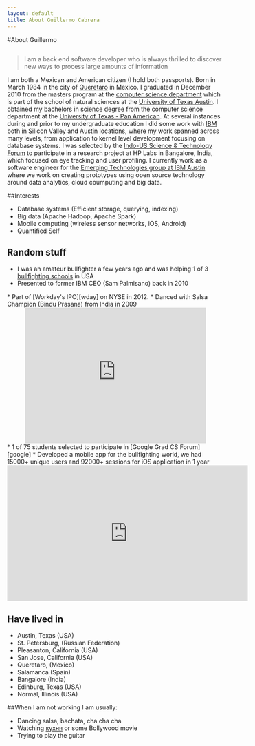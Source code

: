 ```yaml
---
layout: default
title: About Guillermo Cabrera
---
```


#About Guillermo

<center><img src="{{ '/assets/img/memoSantorini.jpg' | prepend: site.baseurl }}" alt="" style="max-height:500px"></center>

<blockquote>I am a back end software developer who is always thrilled to discover new ways to process large amounts of information</blockquote>

I am both a Mexican and American citizen (I hold both passports). Born in March 1984 in the  city of [Queretaro][qro] in Mexico. I graduated in December 2010 from the masters program at the [computer science department][utcs] which is part of the school of natural sciences at the [University of Texas Austin][ut]. I obtained my bachelors in science degree from the computer science department at the [University of Texas - Pan American][utpa]. At several instances during and prior to my undergraduate education I did some work with [IBM][ibm] both in Silicon Valley and Austin locations, where my work spanned across many levels, from application to kernel level development focusing on database systems. I was selected by the [Indo-US Science & Technology Forum][india] to participate in a research project at HP Labs in Bangalore, India, which focused on eye tracking and user profiling. I currently work as a software engineer for the [Emerging Technologies group at IBM Austin][ibmet] where we work on creating prototypes using open source technology around data analytics, cloud coumputing and big data.

##Interests

* Database systems (Efficient storage, querying, indexing)
* Big data (Apache Hadoop, Apache Spark)
* Mobile computing (wireless sensor networks, iOS, Android)
* Quantified Self


## Random stuff

* I was an amateur bullfighter a few years ago and was helping 1 of 3 [bullfighting schools][borba] in USA
* Presented to former IBM CEO (Sam Palmisano) back in 2010
<center>
<img src="{{ '/assets/img/sam.jpg' | prepend: site.baseurl }}" alt="" tyle="max-height:300px">
</center>
* Part of [Workday's IPO][wday] on NYSE in 2012.
* Danced with Salsa Champion (Bindu Prasana) from India in 2009
<center>
<iframe width="420" height="315" src="https://www.youtube.com/embed/HOHH3_n2vv4" frameborder="0" allowfullscreen></iframe>
</center>
* 1 of 75 students selected to participate in [Google Grad CS Forum][google]
* Developed a mobile app for the bullfighting world, we had 15000+ unique users and 92000+ sessions for iOS application in 1 year
<center>
<iframe width="560" height="315" src="https://www.youtube.com/embed/UOk2Otr7-5o" frameborder="0" allowfullscreen></iframe>
</center>

## Have lived in

* Austin, Texas (USA)
* St. Petersburg, (Russian Federation)
* Pleasanton, California (USA)
* San Jose, California (USA)
* Queretaro, (Mexico)
* Salamanca (Spain)
* Bangalore (India)
* Edinburg, Texas (USA)
* Normal, Illinois (USA)

##When I am not working I am usually:

* Dancing salsa, bachata, cha cha cha
* Watching [кухня][kitchen] or some Bollywood movie
* Trying to play the guitar

[qro]:  https://en.wikipedia.org/wiki/Quer%C3%A9taro_City
[utcs]: http://www.cs.utexas.edu/
[ut]: http://www.utexas.edu/
[utpa]: http://www.utpa.edu/
[ibm]: http://www.ibm.com/us-en/
[india]: http://www.iusstf.org/
[ibmet]: https://www-304.ibm.com/connections/blogs/et/entry/home?lang=en_us
[borba]: http://www.dennisborba.com/contact.html
[wday]: http://www.forbes.com/sites/tomiogeron/2012/10/12/workday-ipo-pops-72-on-open/
[kitchen]: https://ru.wikipedia.org/wiki/%D0%9A%D1%83%D1%85%D0%BD%D1%8F_(%D1%82%D0%B5%D0%BB%D0%B5%D1%81%D0%B5%D1%80%D0%B8%D0%B0%D0%BB)
[google]: http://googleforstudents.blogspot.com/2009/11/join-us-for-2010-google-grad-cs-forum.html
